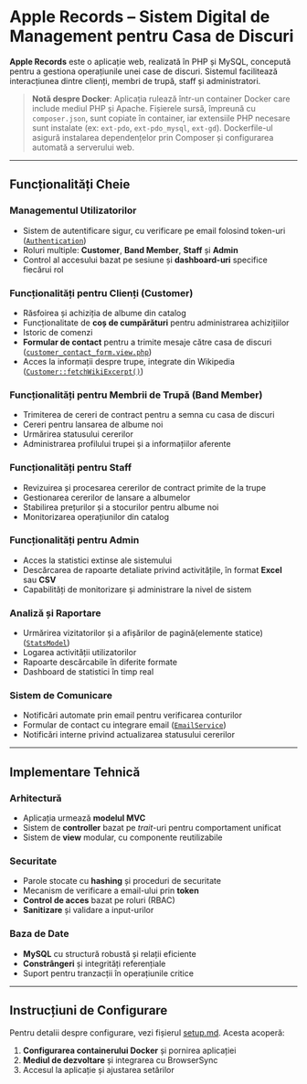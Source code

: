 # Apple Records – Sistem Digital de Management pentru Casa de Discuri

**Apple Records** este o aplicație web, realizată în PHP și MySQL, concepută pentru a gestiona operațiunile unei case de discuri. Sistemul facilitează interacțiunea dintre clienți, membri de trupă, staff și administratori.

> **Notă despre Docker**: Aplicația rulează într-un container Docker care include mediul PHP și Apache. Fișierele sursă, împreună cu `composer.json`, sunt copiate în container, iar extensiile PHP necesare sunt instalate (ex: `ext-pdo`, `ext-pdo_mysql`, `ext-gd`). Dockerfile-ul asigură instalarea dependențelor prin Composer și configurarea automată a serverului web.

---

## Funcționalități Cheie

### Managementul Utilizatorilor
- Sistem de autentificare sigur, cu verificare pe email folosind token-uri ([`Authentication`](src/app/controllers/Authentication.php))
- Roluri multiple: **Customer**, **Band Member**, **Staff** și **Admin**
- Control al accesului bazat pe sesiune și **dashboard-uri** specifice fiecărui rol

### Funcționalități pentru Clienți (Customer)
- Răsfoirea și achiziția de albume din catalog
- Funcționalitate de **coș de cumpărături** pentru administrarea achizițiilor
- Istoric de comenzi
- **Formular de contact** pentru a trimite mesaje către casa de discuri ([`customer_contact_form.view.php`](src/app/views/customer_contact_form.view.php))
- Acces la informații despre trupe, integrate din Wikipedia ([`Customer::fetchWikiExcerpt()`](src/app/controllers/Customer.php))

### Funcționalități pentru Membrii de Trupă (Band Member)
- Trimiterea de cereri de contract pentru a semna cu casa de discuri
- Cereri pentru lansarea de albume noi
- Urmărirea statusului cererilor
- Administrarea profilului trupei și a informațiilor aferente

### Funcționalități pentru Staff
- Revizuirea și procesarea cererilor de contract primite de la trupe
- Gestionarea cererilor de lansare a albumelor
- Stabilirea prețurilor și a stocurilor pentru albume noi
- Monitorizarea operațiunilor din catalog

### Funcționalități pentru Admin
- Acces la statistici extinse ale sistemului
- Descărcarea de rapoarte detaliate privind activitățile, în format **Excel** sau **CSV**
- Capabilități de monitorizare și administrare la nivel de sistem

### Analiză și Raportare
- Urmărirea vizitatorilor și a afișărilor de pagină(elemente statice) ([`StatsModel`](src/app/models/StatsModel.php))
- Logarea activității utilizatorilor
- Rapoarte descărcabile în diferite formate
- Dashboard de statistici în timp real

### Sistem de Comunicare
- Notificări automate prin email pentru verificarea conturilor
- Formular de contact cu integrare email ([`EmailService`](src/app/core/EmailService.php))
- Notificări interne privind actualizarea statusului cererilor

---

## Implementare Tehnică

### Arhitectură
- Aplicația urmează **modelul MVC**
- Sistem de **controller** bazat pe *trait*-uri pentru comportament unificat
- Sistem de **view** modular, cu componente reutilizabile

### Securitate
- Parole stocate cu **hashing** și proceduri de securitate
- Mecanism de verificare a email-ului prin **token**
- **Control de acces** bazat pe roluri (RBAC)
- **Sanitizare** și validare a input-urilor

### Baza de Date
- **MySQL** cu structură robustă și relații eficiente
- **Constrângeri** și integrități referențiale
- Suport pentru tranzacții în operațiunile critice

---

## Instrucțiuni de Configurare

Pentru detalii despre configurare, vezi fișierul [setup.md](setup.md). Acesta acoperă:

1. **Configurarea containerului Docker** și pornirea aplicației  
2. **Mediul de dezvoltare** și integrarea cu BrowserSync  
3. Accesul la aplicație și ajustarea setărilor  

